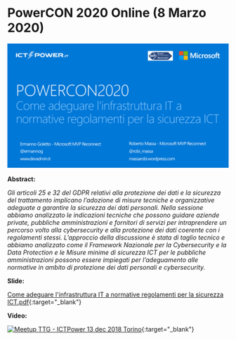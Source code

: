 # PowerCON 2020 Online (8 Marzo 2020)

![](PowerCon%202020%20Online.png)

__Abstract:__

*Gli articoli 25 e 32 del GDPR relativi alla protezione dei dati e la sicurezza del trattamento implicano l’adozione di misure tecniche e organizzative adeguate a garantire la sicurezza dei dati personali.
Nella sessione abbiamo analizzato le indicazioni tecniche che possono guidare aziende private, pubbliche amministrazioni e fornitori di servizi per intraprendere un percorso volto alla cybersecurity e alla protezione dei dati coerente con i regolamenti stessi. L’approccio della discussione è stata di taglio tecnico e abbiamo analizzato come il Framework Nazionale per la Cybersecurity e la Data Protection e le Misure minime di sicurezza ICT per le pubbliche amministrazioni possono essere impiegati per l’adeguamento alle normative in ambito di protezione dei dati personali e cybersecurity.*

__Slide:__

[Come adeguare l'infrastruttura IT a normative regolamenti per la sicurezza ICT.pdf](Come%20adeguare%20l'infrastruttura%20IT%20a%20normative%20regolamenti%20per%20la%20sicurezza%20ICT.pdf){:target="_blank"}

__Video:__ 

[![Meetup TTG - ICTPower 13 dec 2018 Torino](http://img.youtube.com/vi/i7uFShDnDPk/0.jpg)](https://www.youtube.com/watch?v=R324-__GDxc "Evento online del 27 Marzo - Adeguare l’infrastruttura IT a normative e regolamenti"){:target="_blank"}
